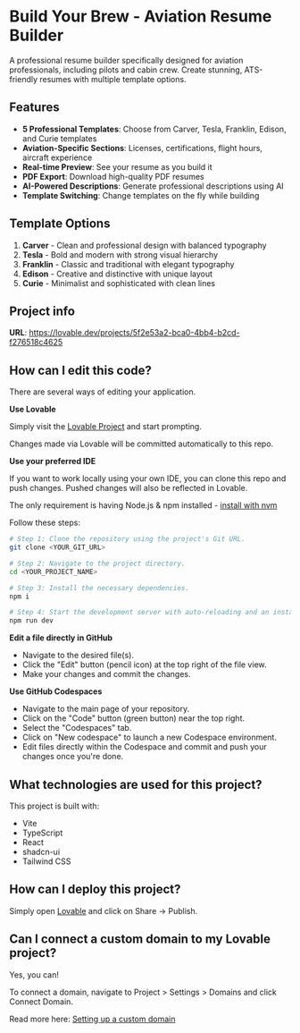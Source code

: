 # Build Your Brew - Aviation Resume Builder

A professional resume builder specifically designed for aviation professionals, including pilots and cabin crew. Create stunning, ATS-friendly resumes with multiple template options.

## Features

- **5 Professional Templates**: Choose from Carver, Tesla, Franklin, Edison, and Curie templates
- **Aviation-Specific Sections**: Licenses, certifications, flight hours, aircraft experience
- **Real-time Preview**: See your resume as you build it
- **PDF Export**: Download high-quality PDF resumes
- **AI-Powered Descriptions**: Generate professional descriptions using AI
- **Template Switching**: Change templates on the fly while building

## Template Options

1. **Carver** - Clean and professional design with balanced typography
2. **Tesla** - Bold and modern with strong visual hierarchy  
3. **Franklin** - Classic and traditional with elegant typography
4. **Edison** - Creative and distinctive with unique layout
5. **Curie** - Minimalist and sophisticated with clean lines

## Project info

**URL**: https://lovable.dev/projects/5f2e53a2-bca0-4bb4-b2cd-f276518c4625

## How can I edit this code?

There are several ways of editing your application.

**Use Lovable**

Simply visit the [Lovable Project](https://lovable.dev/projects/5f2e53a2-bca0-4bb4-b2cd-f276518c4625) and start prompting.

Changes made via Lovable will be committed automatically to this repo.

**Use your preferred IDE**

If you want to work locally using your own IDE, you can clone this repo and push changes. Pushed changes will also be reflected in Lovable.

The only requirement is having Node.js & npm installed - [install with nvm](https://github.com/nvm-sh/nvm#installing-and-updating)

Follow these steps:

```sh
# Step 1: Clone the repository using the project's Git URL.
git clone <YOUR_GIT_URL>

# Step 2: Navigate to the project directory.
cd <YOUR_PROJECT_NAME>

# Step 3: Install the necessary dependencies.
npm i

# Step 4: Start the development server with auto-reloading and an instant preview.
npm run dev
```

**Edit a file directly in GitHub**

- Navigate to the desired file(s).
- Click the "Edit" button (pencil icon) at the top right of the file view.
- Make your changes and commit the changes.

**Use GitHub Codespaces**

- Navigate to the main page of your repository.
- Click on the "Code" button (green button) near the top right.
- Select the "Codespaces" tab.
- Click on "New codespace" to launch a new Codespace environment.
- Edit files directly within the Codespace and commit and push your changes once you're done.

## What technologies are used for this project?

This project is built with:

- Vite
- TypeScript
- React
- shadcn-ui
- Tailwind CSS

## How can I deploy this project?

Simply open [Lovable](https://lovable.dev/projects/5f2e53a2-bca0-4bb4-b2cd-f276518c4625) and click on Share -> Publish.

## Can I connect a custom domain to my Lovable project?

Yes, you can!

To connect a domain, navigate to Project > Settings > Domains and click Connect Domain.

Read more here: [Setting up a custom domain](https://docs.lovable.dev/tips-tricks/custom-domain#step-by-step-guide)
